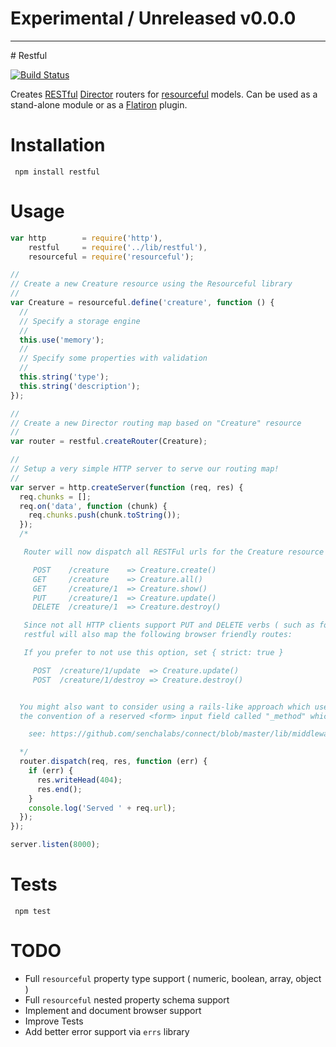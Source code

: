 # Experimental / Unreleased v0.0.0

<hr/>
# Restful

[![Build Status](https://secure.travis-ci.org/flatiron/restful.png)](http://travis-ci.org/flatiron/restful)

Creates [RESTful](http://en.wikipedia.org/wiki/Representational_state_transfer) [Director](http://github.com/flatiron/director) routers for [resourceful](http://github.com/flatiron/resourceful) models. Can be used as a stand-alone module or as a [Flatiron](http://github.com/flatiron/) plugin.

# Installation

     npm install restful

# Usage

``` js
var http        = require('http'),
    restful     = require('../lib/restful'),
    resourceful = require('resourceful');

//
// Create a new Creature resource using the Resourceful library
//
var Creature = resourceful.define('creature', function () {
  //
  // Specify a storage engine
  //
  this.use('memory');
  //
  // Specify some properties with validation
  //
  this.string('type');
  this.string('description');
});

//
// Create a new Director routing map based on "Creature" resource
//
var router = restful.createRouter(Creature);

//
// Setup a very simple HTTP server to serve our routing map!
//
var server = http.createServer(function (req, res) {
  req.chunks = [];
  req.on('data', function (chunk) {
    req.chunks.push(chunk.toString());
  });
  /*

   Router will now dispatch all RESTFul urls for the Creature resource

     POST    /creature    => Creature.create()
     GET     /creature    => Creature.all()
     GET     /creature/1  => Creature.show()
     PUT     /creature/1  => Creature.update()
     DELETE  /creature/1  => Creature.destroy()

   Since not all HTTP clients support PUT and DELETE verbs ( such as forms in web browsers ),
   restful will also map the following browser friendly routes:

   If you prefer to not use this option, set { strict: true }

     POST  /creature/1/update  => Creature.update()
     POST  /creature/1/destroy => Creature.destroy()


  You might also want to consider using a rails-like approach which uses
  the convention of a reserved <form> input field called "_method" which contains either "PUT" or "DELETE"

    see: https://github.com/senchalabs/connect/blob/master/lib/middleware/methodOverride.js

  */
  router.dispatch(req, res, function (err) {
    if (err) {
      res.writeHead(404);
      res.end();
    }
    console.log('Served ' + req.url);
  });
});

server.listen(8000);
```

# Tests

     npm test

# TODO

 - Full `resourceful` property type support ( numeric, boolean, array, object )
 - Full `resourceful` nested property schema support
 - Implement and document browser support
 - Improve Tests
 - Add better error support via `errs` library
